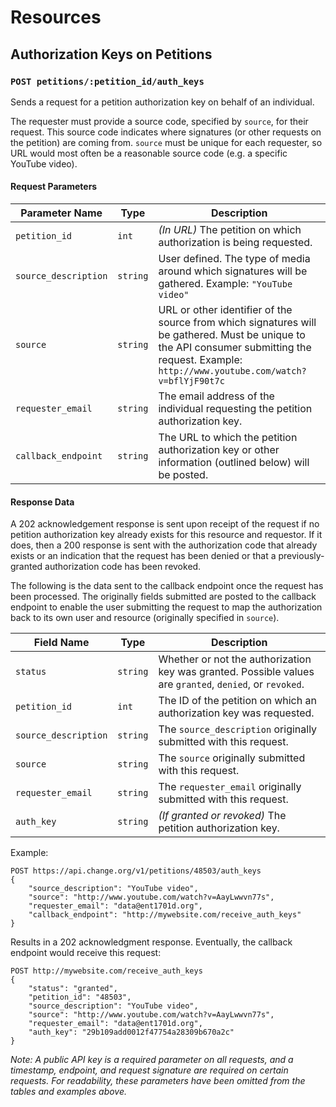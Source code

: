 # Resources

## Authorization Keys on Petitions

### `POST petitions/:petition_id/auth_keys`

Sends a request for a petition authorization key on behalf of an individual.

The requester must provide a source code, specified by `source`, for their 
request. This source code indicates where signatures (or other requests on the 
petition) are coming from. `source` must be unique for each requester, so URL 
would most often be a reasonable source code (e.g. a specific YouTube video).

#### Request Parameters
<table>
    <thead>
        <th>Parameter Name</th>
        <th>Type</th>
        <th>Description</th>
    </thead>
    <tbody>
        <tr>
            <td><code>petition_id</code></td>
            <td><code>int</code></td>
            <td>
                <em>(In URL)</em> The petition on which authorization is being
                requested.
            </td>
        </tr>
        <tr>
            <td><code>source_description</code></td>
            <td><code>string</code></td>
            <td>
                User defined. The type of media around which signatures will be 
                gathered. Example: <code>"YouTube video"</code>
            </td>
        </tr>
        <tr>
            <td><code>source</code></td>
            <td><code>string</code></td>
            <td>
                URL or other identifier of the source from which signatures will
                be gathered. Must be unique to the API consumer submitting the 
                request. Example: 
                <code>http://www.youtube.com/watch?v=bflYjF90t7c</code>
            </td>
        </tr>
        <tr>
            <td><code>requester_email</code></td>
            <td><code>string</code></td>
            <td>
                The email address of the individual requesting the petition 
                authorization key.
            </td>
        </tr>
        <tr>
            <td><code>callback_endpoint</code></td>
            <td><code>string</code></td>
            <td>
                The URL to which the petition authorization key or other 
                information (outlined below) will be posted.
            </td>
        </tr>
    </tbody>
</table>

#### Response Data

A 202 acknowledgement response is sent upon receipt of the request if no
petition authorization key already exists for this resource and requestor. If it
does, then a 200 response is sent with the authorization code that already
exists or an indication that the request has been denied or that a
previously-granted authorization code has been revoked.

The following is the data sent to the callback endpoint once the request has
been processed. The originally fields submitted are posted to the callback
endpoint to enable the user submitting the request to map the authorization back
to its own user and resource (originally specified in `source`).

<table>
    <thead>
        <th>Field Name</th>
        <th>Type</th>
        <th>Description</th>
    </thead>
    <tbody>
        <tr>
            <td><code>status</code></td>
            <td><code>string</code></td>
            <td>
                Whether or not the authorization key was granted. Possible
                values are <code>granted</code>, <code>denied</code>, or
                <code>revoked</code>.
            </td>
        </tr>
        <tr>
            <td><code>petition_id</code></td>
            <td><code>int</code></td>
            <td>
                The ID of the petition on which an authorization key was
                requested.
            </td>
        </tr>
        <tr>
            <td><code>source_description</code></td>
            <td><code>string</code></td>
            <td>
                The <code>source_description</code> originally submitted with
                this request.
            </td>
        </tr>
        <tr>
            <td><code>source</code></td>
            <td><code>string</code></td>
            <td>
                The <code>source</code> originally submitted with this request.
            </td>
        </tr>
        <tr>
            <td><code>requester_email</code></td>
            <td><code>string</code></td>
            <td>
                The <code>requester_email</code> originally submitted with this
                request.
            </td>
        </tr>
        <tr>
            <td><code>auth_key</code></td>
            <td><code>string</code></td>
            <td>
                <em>(If granted or revoked)</em> The petition authorization key.
            </td>
        </tr>
    </tbody>
</table>

Example:

    POST https://api.change.org/v1/petitions/48503/auth_keys    
    {
        "source_description": "YouTube video",
        "source": "http://www.youtube.com/watch?v=AayLwwvn77s",
        "requester_email": "data@ent1701d.org",
        "callback_endpoint": "http://mywebsite.com/receive_auth_keys"
    }

Results in a 202 acknowledgment response. Eventually, the callback endpoint
would receive this request:

    POST http://mywebsite.com/receive_auth_keys
    {
        "status": "granted",
        "petition_id": "48503",
        "source_description": "YouTube video",
        "source": "http://www.youtube.com/watch?v=AayLwwvn77s",
        "requester_email": "data@ent1701d.org",
        "auth_key": "29b109add0012f47754a28309b670a2c"
    }

_Note: A public API key is a required parameter on all requests, and a
timestamp, endpoint, and request signature are required on certain requests.
For readability, these parameters have been omitted from the tables and
examples above._
